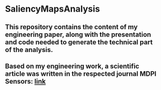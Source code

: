 # SaliencyMapsAnalysis

## This repository contains the content of my engineering paper, along with the presentation and code needed to generate the technical part of the analysis. 

## Based on my engineering work, a scientific article was written in the respected journal MDPI Sensors: [link](https://www.mdpi.com/1424-8220/23/9/4543)